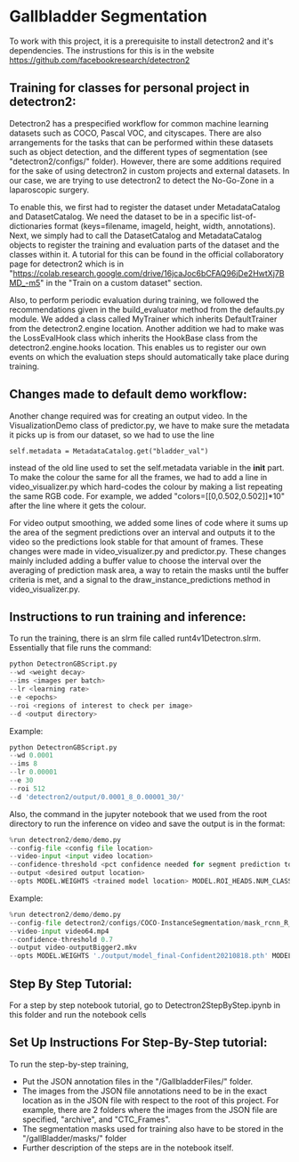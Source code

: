 # Gallbladder Segmentation

To work with this project, it is a prerequisite to install detectron2 and it's dependencies. The instrustions for this is in the website https://github.com/facebookresearch/detectron2

## Training for classes for personal project in detectron2:

Detectron2 has a prespecified workflow for common machine learning datasets such as COCO, Pascal VOC, and cityscapes. There are also arrangements for the tasks that can be performed within these datasets such as object detection, and the different types of segmentation (see "detectron2/configs/" folder).  However, there are some additions required for the sake of using detectron2 in custom projects and external datasets. In our case, we are trying to use detectron2 to detect the No-Go-Zone in a laparoscopic surgery. 

To enable this, we first had to register the dataset under MetadataCatalog and DatasetCatalog. We need the dataset to be in a specific list-of-dictionaries format (keys=filename, imageId, height, width, annotations). Next, we simply had to call the DatasetCatalog and MetadataCatalog objects to register the training and evaluation parts of the dataset and the classes within it. A tutorial for this can be found in the official collaboratory page for detectron2 which is in "https://colab.research.google.com/drive/16jcaJoc6bCFAQ96jDe2HwtXj7BMD_-m5" in the "Train on a custom dataset" section.

Also, to perform periodic evaluation during training, we followed the recommendations given in the build_evaluator method from the defaults.py module. We added a class called MyTrainer which inherits DefaultTrainer from the detectron2.engine location. Another addition we had to make was the LossEvalHook class which inherits the HookBase class from the detectron2.engine.hooks location. This enables us to register our own events on which the evaluation steps should automatically take place during training.

## Changes made to default demo workflow:

Another change required was for creating an output video. In the VisualizationDemo class of predictor.py, we have to make sure the metadata it picks up is from our dataset, so we had to use the line 

`self.metadata = MetadataCatalog.get("bladder_val")`

instead of the old line used to set the self.metadata variable in the __init__ part. To make the colour the same for all the frames, we had to add a line in video_visualizer.py which hard-codes the colour by making a list repeating the same RGB code. For example, we added "colors=[[0,0.502,0.502]]*10" after the line where it gets the colour.

For video output smoothing, we added some lines of code where it sums up the area of the segment predictions over an interval and outputs it to the video so the predictions look stable for that amount of frames. These changes were made in video_visualizer.py and predictor.py. These changes mainly included adding a buffer value to choose the interval over the averaging of prediction mask area, a way to retain the masks until the buffer criteria is met, and a signal to the draw_instance_predictions method in video_visualizer.py.

## Instructions to run training and inference:

To run the training, there is an slrm file called runt4v1Detectron.slrm. Essentially that file runs the command:

```python
python DetectronGBScript.py 
--wd <weight decay> 
--ims <images per batch>
--lr <learning rate> 
--e <epochs> 
--roi <regions of interest to check per image>
--d <output directory>
```

Example:


```python
python DetectronGBScript.py 
--wd 0.0001 
--ims 8 
--lr 0.00001 
--e 30 
--roi 512 
--d 'detectron2/output/0.0001_8_0.00001_30/'
```

Also, the command in the jupyter notebook that we used from the root directory to run the inference on video and save the output is in the format:

```python
%run detectron2/demo/demo.py 
--config-file <config file location> 
--video-input <input video location> 
--confidence-threshold <pct confidence needed for segment prediction to be included in output> 
--output <desired output location>  
--opts MODEL.WEIGHTS <trained model location> MODEL.ROI_HEADS.NUM_CLASSES <number of classes in your dataset>
```

Example:

```python
%run detectron2/demo/demo.py 
--config-file detectron2/configs/COCO-InstanceSegmentation/mask_rcnn_R_50_FPN_3x.yaml 
--video-input video64.mp4 
--confidence-threshold 0.7 
--output video-outputBigger2.mkv
--opts MODEL.WEIGHTS './output/model_final-Confident20210818.pth' MODEL.ROI_HEADS.NUM_CLASSES 1
```

## Step By Step Tutorial:

For a step by step notebook tutorial, go to Detectron2StepByStep.ipynb in this folder and run the notebook cells

## Set Up Instructions For Step-By-Step tutorial:

To run the step-by-step training, 
- Put the JSON annotation files in the "<root>/GallbladderFiles/" folder. 
- The images from the JSON file annotations need to be in the exact location as in the JSON file with respect to the root 	  of this project. For example, there are 2 folders where the images from the JSON file are specified, "archive", and "CTC_Frames". 
- The segmentation masks used for training also have to be stored in the "<root>/gallBladder/masks/" folder
- Further description of the steps are in the notebook itself.

